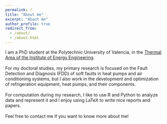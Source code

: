 ```yaml
---
permalink: /
title: "About me"
excerpt: "About me"
author_profile: true
redirect_from: 
  - /about/
  - /about.html
---
```


I am a PhD student at the Polytechnic University of Valencia, in the [Thermal Area of the Institute of Energy Engineering](https://iie.webs.upv.es/).
<br>
<br>
For my doctoral studies, my primary research is focused on the Fault Detection and Diagnosis (FDD) of soft faults in heat pumps and air conditioning systems, but I also work in the development and optimization of refrigeration equipment, heat pumps, and their components.
<br>
<br>
For computation during my research, I like to use R and Python to analyze data and represent it and I enjoy using LaTeX to write nice reports and papers.
<br>
<br>
Feel free to contact me if you want to know more about me!

